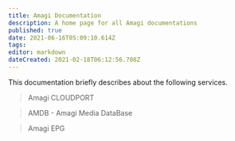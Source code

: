 ```yaml
---
title: Amagi Documentation
description: A home page for all Amagi documentations
published: true
date: 2021-06-16T05:09:10.614Z
tags: 
editor: markdown
dateCreated: 2021-02-18T06:12:56.708Z
---
```


This documentation briefly describes about the following services.

> Amagi CLOUDPORT

> AMDB - Amagi Media DataBase

> Amagi EPG
